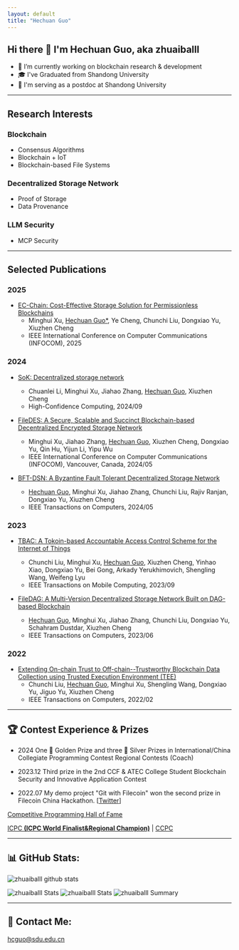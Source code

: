 ```yaml
---
layout: default
title: "Hechuan Guo"
---
```


## Hi there 👋 I'm Hechuan Guo, aka zhuaiballl

- 🔭 I’m currently working on blockchain research & development
- 🎓 I've Graduated from Shandong University
- 🍚 I'm serving as a postdoc at Shandong University

---
## Research Interests

### Blockchain

- Consensus Algorithms
- Blockchain + IoT
- Blockchain-based File Systems

### Decentralized Storage Network

- Proof of Storage
- Data Provenance

### LLM Security

- MCP Security

---
## Selected Publications

### 2025

- [EC-Chain: Cost-Effective Storage Solution for Permissionless Blockchains]()
    - Minghui Xu, <u>Hechuan Guo*</u>, Ye Cheng, Chunchi Liu, Dongxiao Yu, Xiuzhen Cheng
    - IEEE International Conference on Computer Communications (INFOCOM), 2025

### 2024

- [SoK: Decentralized storage network](https://www.sciencedirect.com/science/article/pii/S2667295224000424)
    - Chuanlei Li, Minghui Xu, Jiahao Zhang, <u>Hechuan Guo</u>, Xiuzhen Cheng
  - High-Confidence Computing, 2024/09

- [FileDES: A Secure, Scalable and Succinct Blockchain-based Decentralized Encrypted Storage Network](https://ieeexplore.ieee.org/document/10621113)  
    - Minghui Xu, Jiahao Zhang, <u>Hechuan Guo</u>, Xiuzhen Cheng, Dongxiao Yu, Qin Hu, Yijun Li, Yipu Wu  
  - IEEE International Conference on Computer Communications (INFOCOM), Vancouver, Canada, 2024/05

- [BFT-DSN: A Byzantine Fault Tolerant Decentralized Storage Network](https://ieeexplore.ieee.org/abstract/document/10436433)
    - <u>Hechuan Guo</u>, Minghui Xu, Jiahao Zhang, Chunchi Liu, Rajiv Ranjan, Dongxiao Yu, Xiuzhen Cheng
  - IEEE Transactions on Computers, 2024/05

### 2023

- [TBAC: A Tokoin-based Accountable Access Control Scheme for the Internet of Things](https://ieeexplore.ieee.org/abstract/document/10255286)  
    - Chunchi Liu, Minghui Xu, <u>Hechuan Guo</u>, Xiuzhen Cheng, Yinhao Xiao, Dongxiao Yu, Bei Gong, Arkady Yerukhimovich, Shengling Wang, Weifeng Lyu  
  - IEEE Transactions on Mobile Computing, 2023/09

- [FileDAG: A Multi-Version Decentralized Storage Network Built on DAG-based Blockchain](https://ieeexplore.ieee.org/document/10159425)  
    - <u>Hechuan Guo</u>, Minghui Xu, Jiahao Zhang, Chunchi Liu, Dongxiao Yu, Schahram Dustdar, Xiuzhen Cheng  
  - IEEE Transactions on Computers, 2023/06

### 2022

- [Extending On-chain Trust to Off-chain--Trustworthy Blockchain Data Collection using Trusted Execution Environment (TEE)](https://ieeexplore.ieee.org/abstract/document/9705115)
    - Chunchi Liu, <u>Hechuan Guo</u>, Minghui Xu, Shengling Wang, Dongxiao Yu, Jiguo Yu, Xiuzhen Cheng  
  - IEEE Transactions on Computers, 2022/02

---
## 🏆 Contest Experience & Prizes

- 2024 One 🏅 Golden Prize and three 🥈 Silver Prizes in International/China Collegiate Programming Contest Regional Contests (Coach)

- 2023.12 Third prize in the 2nd CCF & ATEC College Student Blockchain Security and Innovative Application Contest

- 2022.07 My demo project "Git with Filecoin" won the second prize in Filecoin China Hackathon. [[Twitter](https://x.com/Filecoin/status/1554491609668100098?s=20)]

[Competitive Programming Hall of Fame](https://cphof.org/profile/topcoder:zhuaiballl) 

[ICPC **(ICPC World Finalist&Regional Champion)**](https://icpc.global/ICPCID/2E9RAMPG2O1V) | [CCPC](https://ccpc.io/post/92)

---
## 📊 GitHub Stats:
![zhuaiballl github stats](https://github-readme-stats.vercel.app/api?username=zhuaiballl&theme=radical&show_icons=true&count_private=true)

![zhuaiballl Stats](https://github-profile-summary-cards.vercel.app/api/cards/repos-per-language?username=zhuaiballl&theme=solarized_dark)
![zhuaiballl Stats](https://github-profile-summary-cards.vercel.app/api/cards/most-commit-language?username=zhuaiballl&theme=solarized_dark)
![zhuaiballl Summary](https://github-profile-summary-cards.vercel.app/api/cards/profile-details?username=zhuaiballl&theme=solarized_dark)

---
## 📧 Contact Me:
hcguo@sdu.edu.cn
